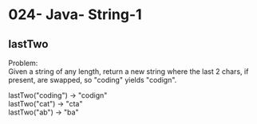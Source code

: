 024- Java- String-1
==================

lastTwo
-----------

Problem:  
Given a string of any length, return a new string where the last 2 chars, if present, are swapped, so "coding" yields "codign". 
>
lastTwo("coding") → "codign"  
lastTwo("cat") → "cta"  
lastTwo("ab") → "ba"  
